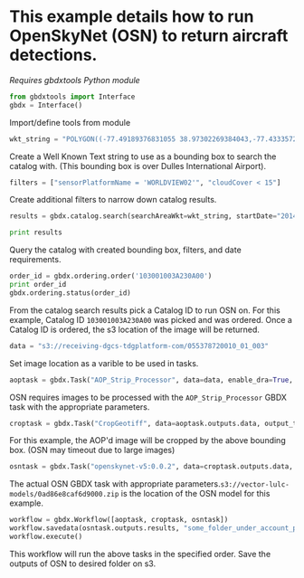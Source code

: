 # This example details how to run OpenSkyNet (OSN) to return aircraft detections.
*Requires gbdxtools Python module*

```python
from gbdxtools import Interface
gbdx = Interface()
```
Import/define tools from module

```python
wkt_string = "POLYGON((-77.49189376831055 38.97302269384043,-77.43335723876953 38.97302269384043,-77.43335723876953 38.920688310253,-77.49189376831055 38.920688310253,-77.49189376831055 38.97302269384043))"
```
Create a Well Known Text string to use as a bounding box to search the catalog with. (This bounding box is over Dulles International Airport). 

```python
filters = ["sensorPlatformName = 'WORLDVIEW02'", "cloudCover < 15"]
```
Create additional filters to narrow down catalog results.

```python
results = gbdx.catalog.search(searchAreaWkt=wkt_string, startDate="2014-01-01T00:00:00.000Z", endDate="2014-12-31T00:00:00.000Z", filters=filters)

print results
```
Query the catalog with created bounding box, filters, and date requirements.

```python
order_id = gbdx.ordering.order('103001003A230A00')
print order_id
gbdx.ordering.status(order_id)
```
From the catalog search results pick a Catalog ID to run OSN on. For this example, Catalog ID `103001003A230A00` was picked and was ordered. Once a Catalog ID is ordered, the s3 location of the image will be returned.

```python
data = "s3://receiving-dgcs-tdgplatform-com/055378720010_01_003"
```
Set image location as a varible to be used in tasks.

```python
aoptask = gbdx.Task("AOP_Strip_Processor", data=data, enable_dra=True, enable_pansharpen=True, enable_acomp=True, ortho_epsg='UTM', bands='PAN+MS', ortho_pixel_size='0.5', ortho_interpolation_type='Bilinear')
```
OSN requires images to be processed with the `AOP_Strip_Processor` GBDX task with the appropriate parameters.

```python
croptask = gbdx.Task("CropGeotiff", data=aoptask.outputs.data, output_to_root_dir=True, wkt="POLYGON((-77.49189376831055 38.97302269384043,-77.43335723876953 38.97302269384043,-77.43335723876953 38.920688310253,-77.49189376831055 38.920688310253,-77.49189376831055 38.97302269384043))")
```
For this example, the AOP'd image will be cropped by the above bounding box. (OSN may timeout due to large images)

```python
osntask = gbdx.Task("openskynet-v5:0.0.2", data=croptask.outputs.data, model='s3://vector-lulc-models/0ad86e8caf6d9000.zip', log_level='trace', confidence='0.85', pyramid=True, pyramid_window_sizes='[150, 80]', pyramid_step_sizes='[40, 20]', step_size='15', tags='Airliner, Fighter, Helicopter')
```
The actual OSN GBDX task with appropriate parameters.`s3://vector-lulc-models/0ad86e8caf6d9000.zip` is the location of the OSN model for this example.

```python
workflow = gbdx.Workflow([aoptask, croptask, osntask])
workflow.savedata(osntask.outputs.results, "some_folder_under_account_prefix")
workflow.execute()
```
This workflow will run the above tasks in the specified order. Save the outputs of OSN to desired folder on s3.
